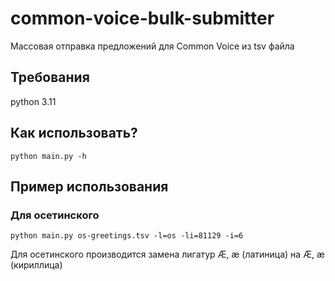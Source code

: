 # common-voice-bulk-submitter

Массовая отправка предложений для Common Voice из tsv файла

## Требования

python 3.11

## Как использовать?

```python main.py -h```

## Пример использования

### Для осетинского

```python main.py os-greetings.tsv -l=os -li=81129 -i=6```

Для осетинского производится замена лигатур Æ, æ (латиница) на Ӕ, ӕ (кириллица)
